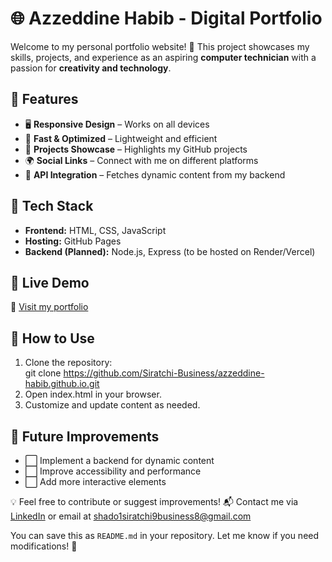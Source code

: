 # 🌐 Azzeddine Habib - Digital Portfolio  

Welcome to my personal portfolio website! 🚀 This project showcases my skills, projects, and experience as an aspiring **computer technician** with a passion for **creativity and technology**.  

## 🔹 Features  
- 🖥️ **Responsive Design** – Works on all devices  
- 🚀 **Fast & Optimized** – Lightweight and efficient  
- 📂 **Projects Showcase** – Highlights my GitHub projects  
- 🌍 **Social Links** – Connect with me on different platforms  
- 🔗 **API Integration** – Fetches dynamic content from my backend  

## 🔹 Tech Stack  
- **Frontend:** HTML, CSS, JavaScript  
- **Hosting:** GitHub Pages  
- **Backend (Planned):** Node.js, Express (to be hosted on Render/Vercel)  

## 🔹 Live Demo  
🔗 [Visit my portfolio](https://siratchi-business.github.io/azzeddine-habib.github.io/src/index.html)  

## 🔹 How to Use  
1. Clone the repository:  
   git clone https://github.com/Siratchi-Business/azzeddine-habib.github.io.git
2. Open index.html in your browser.
3. Customize and update content as needed.

## 🔹 Future Improvements
- ⬜ Implement a backend for dynamic content
- ⬜ Improve accessibility and performance
- ⬜ Add more interactive elements

💡 Feel free to contribute or suggest improvements!
📬 Contact me via [LinkedIn](https://www.linkedin.com/in/azzeddine-habib-79580a232/) or email at shado1siratchi9business8@gmail.com

You can save this as `README.md` in your repository. Let me know if you need modifications! 🚀
